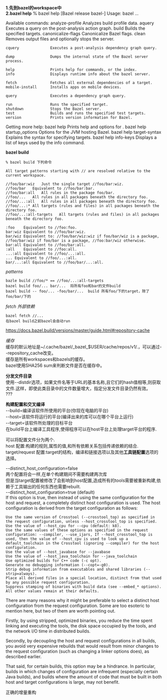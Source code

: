 **1.先到bazel的workspace中**  
**2.bazel help**
  % bazel help
                             [Bazel release bazel-<version>]
  Usage: bazel <command> <options> ...

  Available commands:
    analyze-profile     Analyzes build profile data.
    aquery              Executes a query on the post-analysis action graph.
    build               Builds the specified targets.
    canonicalize-flags  Canonicalize Bazel flags.
    clean               Removes output files and optionally stops the server.

    cquery              Executes a post-analysis dependency graph query.

    dump                Dumps the internal state of the Bazel server process.

    help                Prints help for commands, or the index.
    info                Displays runtime info about the bazel server.

    fetch               Fetches all external dependencies of a target.
    mobile-install      Installs apps on mobile devices.

    query               Executes a dependency graph query.

    run                 Runs the specified target.
    shutdown            Stops the Bazel server.
    test                Builds and runs the specified test targets.
    version             Prints version information for Bazel.

  Getting more help:
    bazel help <command>
                     Prints help and options for <command>.
    bazel help startup_options
                     Options for the JVM hosting Bazel.
    bazel help target-syntax
                     Explains the syntax for specifying targets.
    bazel help info-keys
                     Displays a list of keys used by the info command.

**bazel build**  
 
    % bazel build 下列命令

    All target patterns starting with // are resolved relative to the current workspace.
    
    //foo/bar:wiz	Just the single target //foo/bar:wiz.
    //foo/bar	Equivalent to //foo/bar:bar.
    //foo/bar:all	All rules in the package foo/bar.
    //foo/...	All rules in all packages beneath the directory foo.
    //foo/...:all	All rules in all packages beneath the directory foo.
    //foo/...:*	All targets (rules and files) in all packages beneath the directory foo.
    //foo/...:all-targets	All targets (rules and files) in all packages beneath the directory foo.

    :foo	Equivalent to //foo:foo.
    bar:wiz	Equivalent to //foo/bar:wiz.
    bar/wiz	Equivalent to: //foo/bar/wiz:wiz if foo/bar/wiz is a package, //foo/bar:wiz if foo/bar is a package, //foo:bar/wiz otherwise.
    bar:all	Equivalent to //foo/bar:all.
    :all	Equivalent to //foo:all.
    ...:all	Equivalent to //foo/...:all.
    ...	Equivalent to //foo/...:all.
    bar/...:all	Equivalent to //foo/bar/...:all.
    
*patterns*  
    
    bazle build //foo/* == //foo/...:all-targets
    bazel build foo/... bar/...  将所有foo和bar的文件build
    bazel build -- foo/... -foo/bar/...  build 所有foo/下的target，除了foo/bar/下的
    
*fetch 外部依赖*  
    
    bazel fetch //...
    在bazel build之前bazel会自动run  
   https://docs.bazel.build/versions/master/guide.html#repository-cache
 
*缓存*  
缓存的默认地址是~/.cache/bazel/\_bazel\_$USER/cache/repos/v1/.，可以通过--repository_cache改变。  
缓存是所有workspaces和bazels的缓存。  
bazel使用SHA256 sum来判断文件是否在缓存中。  

**分发文件目录**  
使用--distdir选项，如果文件名等于URL的基本名称,且它们的hash值相等,则获取文件.这样，即使此类目录中的文件数量增大，指定分发文件目录仍然有效。  
???   

**构建配置和交叉编译**  
--build=编译该软件所使用的平台(你现在电脑的平台)  
--host=该软件将运行的平台(编译出来的库可以在哪个平台上运行)  
--target=该软件所处理的目标平台  
在build平台上编译工具程序,使得程序可以在host平台上处理target平台的程序.

可以将配置文件分为两个.  
host 配置:构建的规则,属性的值,和所有依赖关系包括传递依赖的结合.  
target/request 配置:target的结构，编译和链接选项以及其他**工具链配置**选项的选择。  

--distinct_host_configuration=false  
两个配置将会一样,在单个构建期间不需要构建两次库   
但是当target配置被修改了会影响到host配置,造成所有的tools需要被重新构建,依赖于工具输出的任何东西也需要rebuilt.  
--distinct_host_configuration=true (default)  
 If this option is true, then instead of using the same configuration for the host and request, a completely distinct host configuration is used. The host configuration is derived from the target configuration as follows:

    Use the same version of Crosstool (--crosstool_top) as specified in the request configuration, unless --host_crosstool_top is specified.
    Use the value of --host_cpu for --cpu (default: k8).
    Use the same values of these options as specified in the request configuration: --compiler, --use_ijars, If --host_crosstool_top is used, then the value of --host_cpu is used to look up a default_toolchain in the Crosstool (ignoring --compiler) for the host configuration.
    Use the value of --host_javabase for --javabase
    Use the value of --host_java_toolchain for --java_toolchain
    Use optimized builds for C++ code (-c opt).
    Generate no debugging information (--copt=-g0).
    Strip debug information from executables and shared libraries (--strip=always).
    Place all derived files in a special location, distinct from that used by any possible request configuration.
    Suppress stamping of binaries with build data (see --embed_* options).
    All other values remain at their defaults.

There are many reasons why it might be preferable to select a distinct host configuration from the request configuration. Some are too esoteric to mention here, but two of them are worth pointing out.

Firstly, by using stripped, optimized binaries, you reduce the time spent linking and executing the tools, the disk space occupied by the tools, and the network I/O time in distributed builds.

Secondly, by decoupling the host and request configurations in all builds, you avoid very expensive rebuilds that would result from minor changes to the request configuration (such as changing a linker options does), as described earlier.

That said, for certain builds, this option may be a hindrance. In particular, builds in which changes of configuration are infrequent (especially certain Java builds), and builds where the amount of code that must be built in both host and target configurations is large, may not benefit.   


正确的增量重构  


